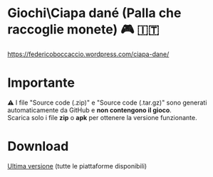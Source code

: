 # Giochi\Ciapa dané (Palla che raccoglie monete) 🎮 🇮🇹
https://federicoboccaccio.wordpress.com/ciapa-dane/

# Importante
⚠️ I file "Source code (.zip)" e "Source code (.tar.gz)" sono generati automaticamente da GitHub e **non contengono il gioco**.  
Scarica solo i file **zip** o **apk** per ottenere la versione funzionante.

# Download
[Ultima versione](https://github.com/FedericoBoccaccioPersonale/Giochi-Ciapa-dane/releases/latest) (tutte le piattaforme disponibili)

